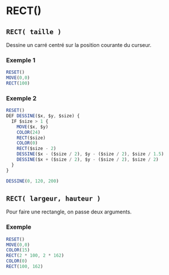 # RECT()

## `RECT( taille )`

Dessine un carré centré sur la position courante du curseur.

### Exemple 1

```ts
RESET()
MOVE(0,0)
RECT(100)
```

### Exemple 2

```ts
RESET()
DEF DESSINE($x, $y, $size) {
  IF $size > 1 {
    MOVE($x, $y)
    COLOR(24)
    RECT($size)
    COLOR(0)
    RECT($size - 2)
    DESSINE($x - ($size / 2), $y - ($size / 2), $size / 1.5)
    DESSINE($x + ($size / 2), $y - ($size / 2), $size / 2)
  }
}

DESSINE(0, 120, 200)
```

## `RECT( largeur, hauteur )`

Pour faire une rectangle, on passe deux arguments.

### Exemple

```ts
RESET()
MOVE(0,0)
COLOR(15)
RECT(2 * 100, 2 * 162)
COLOR(0)
RECT(100, 162)
```
